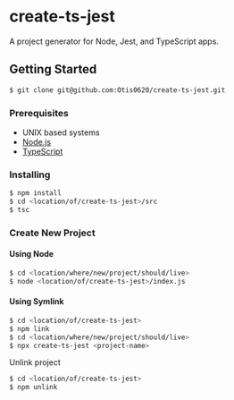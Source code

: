 # create-ts-jest

A project generator for Node, Jest, and TypeScript apps.

## Getting Started

```bash
$ git clone git@github.com:Otis0620/create-ts-jest.git
```

### Prerequisites

- UNIX based systems
- [Node.js](https://nodejs.org/en/)
- [TypeScript](https://www.typescriptlang.org/index.html#download-links)

### Installing

```bash
$ npm install
$ cd <location/of/create-ts-jest>/src
$ tsc
```

### Create New Project

#### Using Node

```bash
$ cd <location/where/new/project/should/live>
$ node <location/of/create-ts-jest>/index.js
```

#### Using Symlink

```bash
$ cd <location/of/create-ts-jest>
$ npm link
$ cd <location/where/new/project/should/live>
$ npx create-ts-jest <project-name>
```

Unlink project

```bash
$ cd <location/of/create-ts-jest>
$ npm unlink
```
